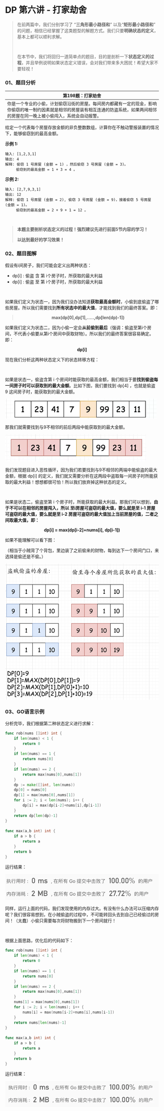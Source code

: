 # DP 第六讲 - 打家劫舍

> 在前两篇中，我们分别学习了 “**三角形最小路径和**” 以及“**矩形最小路径和**” 的问题，相信已经掌握了这类题型的解题方式。我们只要**明确状态的定义**，基本上都可以顺利求解。
>
> <br/>
>
> 在本节中，我们将回归一道简单点的题目，目的是剖析一下**状态定义的过程**，并且举例说明如果状态定义错误，会对我们带来多大困扰！希望大家不要轻视！

### 01、题目分析

| 第198题：打家劫舍                                            |
| ------------------------------------------------------------ |
| 你是一个专业的小偷，计划偷窃沿街的房屋。每间房内都藏有一定的现金，影响你偷窃的唯一制约因素就是相邻的房屋装有相互连通的防盗系统，如果两间相邻的房屋在同一晚上被小偷闯入，系统会自动报警。 |

给定一个代表每个房屋存放金额的非负整数数组，计算你在不触动警报装置的情况下，能够偷窃到的最高金额。

**示例 1:**

```
输入: [1,2,3,1]
输出: 4
解释: 偷窃 1 号房屋 (金额 = 1) ，然后偷窃 3 号房屋 (金额 = 3)。
	 偷窃到的最高金额 = 1 + 3 = 4 。
```

**示例 2:**

```
输入: [2,7,9,3,1]
输出: 12
解释: 偷窃 1 号房屋 (金额 = 2), 偷窃 3 号房屋 (金额 = 9)，接着偷窃 5 号房屋 (金额 = 1)。
     偷窃到的最高金额 = 2 + 9 + 1 = 12 。
```

<br/>

> **本题主要剖析状态定义的过程！强烈建议先进行前面5节内容的学习！**
>
> **以达到最好的学习效果！**

### 02、题目图解

假设有i间房子，我们可能会定义出两种状态：

- dp[i] : 偷盗 含 第 i个房子时，所获取的最大利益
- dp[i] : 偷盗 至 第 i个房子时，所获取的最大利益

<br/>

如果我们定义为状态一，因为我们没办法知道**获取最高金额时**，小偷到底偷盗了哪些房屋。所以我们需要找到**所有状态中的最大值**，才能找到我们的最终答案。即：

><center><b> max(dp[0],dp[1],.....,dp[len(dp)-1]) </b></center>

如果我们定义为状态二，因为小偷一定会**从前偷到最后**（强调：偷盗至第i个房间，不代表小偷要从第i个房间中获取财物）。所以我们的最终答案很容易确定。即：

<center><b> dp[i] </b></center>

现在我们分析这两种状态定义下的状态转移方程：

<br/>

如果是状态一，偷盗含第 i 个房间时能获取的最高金额，我们相当于要**找到偷盗每一间房子时可以获取到的最大金额**。比如下图，我们要找到 dp[4] ，也就是偷盗 9 这间房子时，能获取到的最大金额。

<img src="206/1.jpg" alt="PNG" style="zoom: 67%;" />

那我们就需要找到与9不相邻的前后两段中能获取到的最大金额。

<img src="206/2.jpg" alt="PNG" style="zoom: 67%;" />

我们发现题目进入恶性循环，因为我们若要找到与9不相邻的两端中能偷盗的最大金额，根据 dp[i] 的定义，我们就又需要分析在这两段中盗取每一间房子时所能获取的最大利益！想想都很可怕！所以我们放弃掉这种状态的定义。

<br/>

如果是状态二，偷盗至第 i 个房子时，所能获取的最大利益。那我们可以想到，**由于不可以在相邻的房屋闯入，所以 至i房屋可盗窃的最大值，要么就是至 i-1 房屋可盗窃的最大值，要么就是至 i-2 房屋可盗窃的最大值加上当前房屋的值，二者之间取最大值，即：**

<center><b> dp[i] = max(dp[i-2]+nums[i], dp[i-1])</b></center>

如果不能理解可以看下图：

（相当于小贼背了个背包，里边装了之前偷来的财物，每到达下一个房间门口，来选择是偷还是不偷。）

<img src="206/3.png" alt="PNG" style="zoom: 67%;" />

### 03、GO语言示例

分析完毕，我们根据第二种状态定义进行求解：

```go
func rob(nums []int) int {
    if len(nums) < 1 {
        return 0
    }
    if len(nums) == 1 {
        return nums[0]
    }
    if len(nums) == 2 {
        return max(nums[0],nums[1])
    }
    dp := make([]int, len(nums))
    dp[0] = nums[0]
    dp[1] = max(nums[0],nums[1])
    for i := 2; i < len(nums); i++ {
        dp[i] = max(dp[i-2]+nums[i],dp[i-1])
    }
    return dp[len(dp)-1]
}

func max(a,b int) int {
    if a > b {
        return a
    }
    return b
}
```

运行结果：

<img src="206/4.jpg" alt="PNG" style="zoom: 67%;" />

同样，运行上面的代码，我们发现使用的内存过大。有没有什么办法可以压缩内存呢？我们很容易想到，在小贼偷盗的过程中，不可能转回头去到自己已经偷过的房间！（太蠢）小偷只需要每次将财物搬到下一个房间就行！

<br/>

根据上面思路，优化后的代码如下：

```go
func rob(nums []int) int {
    if len(nums) < 1 {
        return 0
    }
    if len(nums) == 1 {
        return nums[0]
    }
    if len(nums) == 2 {
        return max(nums[0],nums[1])
    }
    nums[1] = max(nums[0],nums[1])
    for i := 2; i < len(nums); i++ {
        nums[i] = max(nums[i-2]+nums[i],nums[i-1])
    }
    return nums[len(nums)-1]
}

func max(a,b int) int {
    if a > b {
        return a
    }
    return b
}
```

运行结果：

<img src="206/5.jpg" alt="PNG" style="zoom: 67%;" />

